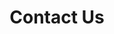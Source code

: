 ---
title: Contact Us
menu:
  main:
    weight: 6
  explore:
    weight: 5
seo:
  page_title:
  meta_description:
  featured_image:
hero: 
  enabled: true
  heading: Contact Us
  body: 
  button:
    enabled: false
    open_in_new_tab: true
    button_url: #
    button_text: Visit Us
  button_2:
    enabled: false
    open_in_new_tab: false
    button_url: #
    button_text: Contact Us
---